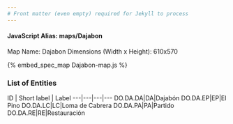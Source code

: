 ```yaml
---
# Front matter (even empty) required for Jekyll to process
---
```


#### JavaScript Alias: maps/Dajabon

Map Name: Dajabon
Dimensions (Width x Height): 610x570



{% embed_spec_map Dajabon-map.js %}

### List of Entities

ID | Short label | Label
---|---|---|---
DO.DA.DA|DA|Dajabón
DO.DA.EP|EP|El Pino
DO.DA.LC|LC|Loma de Cabrera
DO.DA.PA|PA|Partido
DO.DA.RE|RE|Restauración
